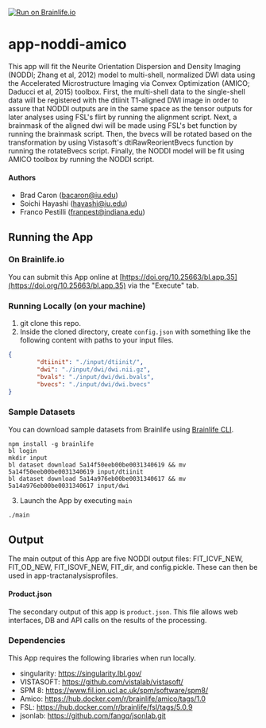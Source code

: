[![Run on Brainlife.io](https://img.shields.io/badge/Brainlife-bl.app.1-blue.svg)](https://doi.org/10.25663/bl.app.1)

# app-noddi-amico
This app will fit the Neurite Orientation Dispersion and Density Imaging (NODDI; Zhang et al, 2012) model to multi-shell, normalized DWI data using the Accelerated Microstructure Imaging via Convex Optimization (AMICO; Daducci et al, 2015) toolbox. First, the multi-shell data to the single-shell data will be registered with the dtiinit T1-aligned DWI image in order to assure that NODDI outputs are in the same space as the tensor outputs for later analyses using FSL's flirt by running the alignment script. Next, a brainmask of the aligned dwi will be made using FSL's bet function by running the brainmask script. Then, the bvecs will be rotated based on the transformation by using Vistasoft's dtiRawReorientBvecs function by running the rotateBvecs script. Finally, the NODDI model will be fit using AMICO toolbox by running the NODDI script. 

#### Authors
- Brad Caron (bacaron@iu.edu)
- Soichi Hayashi (hayashi@iu.edu)
- Franco Pestilli (franpest@indiana.edu)

## Running the App 

### On Brainlife.io

You can submit this App online at [https://doi.org/10.25663/bl.app.35](https://doi.org/10.25663/bl.app.35) via the "Execute" tab.

### Running Locally (on your machine)

1. git clone this repo.
2. Inside the cloned directory, create `config.json` with something like the following content with paths to your input files.

```json
{
        "dtiinit": "./input/dtiinit/",
        "dwi": "./input/dwi/dwi.nii.gz",
        "bvals": "./input/dwi/dwi.bvals",
        "bvecs": "./input/dwi/dwi.bvecs"
}
```

### Sample Datasets

You can download sample datasets from Brainlife using [Brainlife CLI](https://github.com/brain-life/cli).

```
npm install -g brainlife
bl login
mkdir input
bl dataset download 5a14f50eeb00be0031340619 && mv 5a14f50eeb00be0031340619 input/dtiinit
bl dataset download 5a14a976eb00be0031340617 && mv 5a14a976eb00be0031340617 input/dwi

```


3. Launch the App by executing `main`

```bash
./main
```

## Output

The main output of this App are five NODDI output files: FIT_ICVF_NEW, FIT_OD_NEW, FIT_ISOVF_NEW, FIT_dir, and config.pickle. These can then be used in app-tractanalysisprofiles.


#### Product.json
The secondary output of this app is `product.json`. This file allows web interfaces, DB and API calls on the results of the processing. 

### Dependencies

This App requires the following libraries when run locally.

  - singularity: https://singularity.lbl.gov/
  - VISTASOFT: https://github.com/vistalab/vistasoft/
  - SPM 8: https://www.fil.ion.ucl.ac.uk/spm/software/spm8/
  - Amico: https://hub.docker.com/r/brainlife/amico/tags/1.0
  - FSL: https://hub.docker.com/r/brainlife/fsl/tags/5.0.9
  - jsonlab: https://github.com/fangq/jsonlab.git



